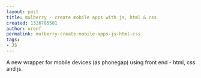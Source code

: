```yaml
---
layout: post
title: mulberry - create mobile apps with js, html & css
created: 1326785581
author: orenf
permalink: mulberry-create-mobile-apps-js-html-css
tags:
- JS
---
```

<p>A new wrapper for mobile devices (as phonegap) using front end - html, css and js.</p>
